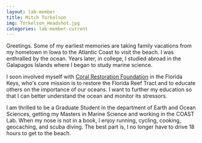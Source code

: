```yaml
---
layout: lab-member
title: Mitch Torkelson
img: Torkelson_Headshot.jpg
categories: lab-member-current
---
```


Greetings. Some of my earliest memories are taking family vacations from my hometown in Iowa to the Atlantic Coast to visit the beach. I was enthralled by the ocean. Years later, in college, I studied abroad in the Galapagos Islands where I began to study marine science. 

I soon involved myself with <a href="https://www.coralrestoration.org/">Coral Restoration Foundation</a> in the Florida Keys, who's core mission is to restore the Florida Reef Tract and to educate others on the importance of our oceans. I want to further my education so that I can better understand the ocean and monitor its stressors. 

I am thrilled to be a Graduate Student in the department of Earth and Ocean Sciences, getting my Masters in Marine Science and working in the COAST Lab. When my nose is not in a book, I enjoy running, cycling, cooking, geocaching, and scuba diving. The best part is, I no longer have to drive 18 hours to get to the beach.